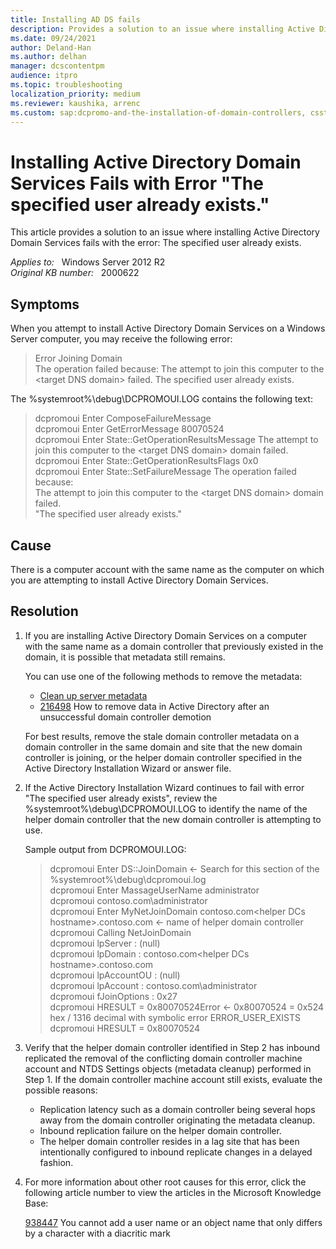 ```yaml
---
title: Installing AD DS fails
description: Provides a solution to an issue where installing Active Directory Domain Services fails.
ms.date: 09/24/2021
author: Deland-Han
ms.author: delhan
manager: dcscontentpm
audience: itpro
ms.topic: troubleshooting
localization_priority: medium
ms.reviewer: kaushika, arrenc
ms.custom: sap:dcpromo-and-the-installation-of-domain-controllers, csstroubleshoot
---
```

# Installing Active Directory Domain Services Fails with Error "The specified user already exists."

This article provides a solution to an issue where installing Active Directory Domain Services fails with the error: The specified user already exists.

_Applies to:_ &nbsp; Windows Server 2012 R2  
_Original KB number:_ &nbsp; 2000622

## Symptoms

When you attempt to install Active Directory Domain Services on a Windows Server computer, you may receive the following error:

> Error Joining Domain  
The operation failed because: The attempt to join this computer to the \<target DNS domain> failed. The specified user already exists.  

The %systemroot%\\debug\\DCPROMOUI.LOG contains the following text:

> dcpromoui  Enter ComposeFailureMessage  
dcpromoui  Enter GetErrorMessage 80070524  
dcpromoui  Enter State::GetOperationResultsMessage The attempt to join this computer to the \<target DNS domain> domain failed.  
dcpromoui  Enter State::GetOperationResultsFlags 0x0  
dcpromoui  Enter State::SetFailureMessage The operation failed because:  
The attempt to join this computer to the  \<target DNS domain> domain failed.  
"The specified user already exists."

## Cause

There is a computer account with the same name as the computer on which you are attempting to install Active Directory Domain Services.

## Resolution

1. If you are installing Active Directory Domain Services on a computer with the same name as a domain controller that previously existed in the domain, it is possible that metadata still remains.

    You can use one of the following methods to remove the metadata:

    - [Clean up server metadata](https://technet.microsoft.com/library/cc736378%28WS.10%29.aspx)
    - [216498](https://support.microsoft.com/kb/216498) How to remove data in Active Directory after an unsuccessful domain controller demotion

    For best results, remove the stale domain controller metadata on a domain controller in the same domain and site that the new domain controller is joining, or the helper domain controller specified in the Active Directory Installation Wizard or answer file.

2. If the Active Directory Installation Wizard continues to fail with error "The specified user already exists", review the %systemroot%\\debug\\DCPROMOUI.LOG to identify the name of the helper domain controller that the new domain controller is attempting to use.

    Sample output from DCPROMOUI.LOG:

    > dcpromoui          Enter DS::JoinDomain                                                  ← Search for this section of the %systemroot%\\debug\\dcpromoui.log  
    dcpromoui          Enter MassageUserName administrator  
    dcpromoui          contoso.com\\administrator  
    dcpromoui          Enter MyNetJoinDomain contoso.com\<helper DCs hostname>.contoso.com                     ← name of helper domain controller  
    dcpromoui          Calling NetJoinDomain  
    dcpromoui          lpServer         : (null)  
    dcpromoui          lpDomain         : contoso.com\<helper DCs hostname>.contoso.com  
    dcpromoui          lpAccountOU      : (null)  
    dcpromoui          lpAccount        : contoso.com\\administrator  
    dcpromoui          fJoinOptions : 0x27  
    dcpromoui          HRESULT = 0x80070524Error                ← 0x80070524 = 0x524 hex / 1316 decimal with symbolic error ERROR_USER_EXISTS  
    dcpromoui          HRESULT = 0x80070524

3. Verify that the helper domain controller identified in Step 2 has inbound replicated the removal of the conflicting domain controller machine account and NTDS Settings objects (metadata cleanup) performed in Step 1. If the domain controller machine account still exists, evaluate the possible reasons:

    - Replication latency such as a domain controller being several hops away from the domain controller originating the metadata cleanup.
    - Inbound replication failure on the helper domain controller.
    - The helper domain controller resides in a lag site that has been intentionally configured to inbound replicate changes in a delayed fashion.

4. For more information about other root causes for this error, click the following article number to view the articles in the Microsoft Knowledge Base:

    [938447](https://support.microsoft.com/kb/938447) You cannot add a user name or an object name that only differs by a character with a diacritic mark
